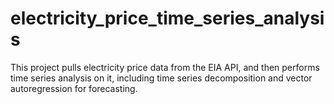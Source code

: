 # electricity_price_time_series_analysis
This project pulls electricity price data from the EIA API, and then performs time series analysis on it, including time series decomposition and vector autoregression for forecasting.
